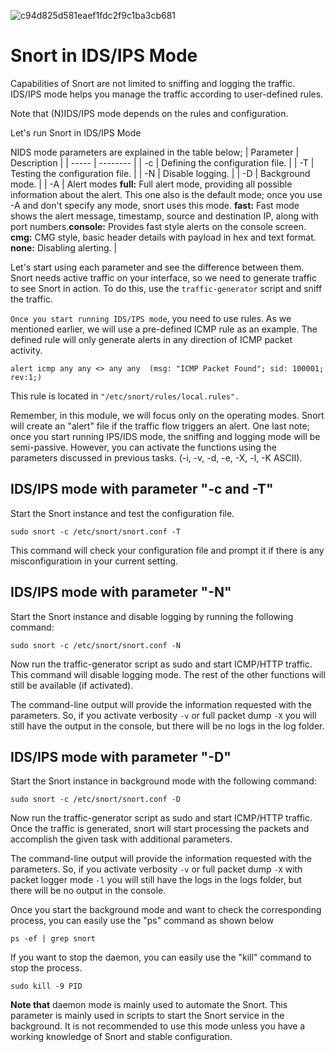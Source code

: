 ![c94d825d581eaef1fdc2f9c1ba3cb681](https://user-images.githubusercontent.com/80647611/214266630-f97a7b6d-6b25-4abe-8e72-3b4f28549fe8.png)
# Snort in IDS/IPS Mode

Capabilities of Snort are not limited to sniffing and logging the traffic. IDS/IPS mode helps you manage the traffic according to user-defined rules.

Note that (N)IDS/IPS mode depends on the rules and configuration.


Let's run Snort in IDS/IPS Mode

NIDS mode parameters are explained in the table below;
| Parameter	 | Description |
| ----- | -------- |
| -c | Defining the configuration file. |
| -T | Testing the configuration file. |
| -N | Disable logging. |
| -D | Background mode. |
| -A | Alert modes **full:** Full alert mode, providing all possible information about the alert. This one also is the default mode; once you use -A and don't specify any mode, snort uses this mode. **fast:**  Fast mode shows the alert message, timestamp, source and destination IP, along with port numbers.**console:** Provides fast style alerts on the console screen. **cmg:** CMG style, basic header details with payload in hex and text format. **none:** Disabling alerting. |

Let's start using each parameter and see the difference between them. Snort needs active traffic on your interface, so we need to generate traffic to see Snort in action. To do this, use the `traffic-generator` script and sniff the traffic. 

`Once you start running IDS/IPS mode`, you need to use rules. As we mentioned earlier, we will use a pre-defined ICMP rule as an example. The defined rule will only generate alerts in any direction of ICMP packet activity.

`alert icmp any any <> any any  (msg: "ICMP Packet Found"; sid: 100001; rev:1;)`

This rule is located in `"/etc/snort/rules/local.rules".`

Remember, in this module, we will focus only on the operating modes. Snort will create an "alert" file if the traffic flow triggers an alert. One last note; once you start running IPS/IDS mode, the sniffing and logging mode will be semi-passive. However, you can activate the functions using the parameters discussed in previous tasks. (-i, -v, -d, -e, -X, -l, -K ASCII).

## IDS/IPS mode with parameter "-c and -T"

Start the Snort instance and test the configuration file. 
```shell 
sudo snort -c /etc/snort/snort.conf -T
```
This command will check your configuration file and prompt it if there is any misconfiguratioın in your current setting.

## IDS/IPS mode with parameter "-N"

Start the Snort instance and disable logging by running the following command: 
```shell 
sudo snort -c /etc/snort/snort.conf -N
```

Now run the traffic-generator script as sudo and start ICMP/HTTP traffic. This command will disable logging mode. The rest of the other functions will still be available (if activated).

The command-line output will provide the information requested with the parameters. So, if you activate verbosity `-v` or full packet dump `-X` you will still have the output in the console, but there will be no logs in the log folder.

## IDS/IPS mode with parameter "-D"

Start the Snort instance in background mode with the following command: 
```shell 
sudo snort -c /etc/snort/snort.conf -D
```

Now run the traffic-generator script as sudo and start ICMP/HTTP traffic. Once the traffic is generated, snort will start processing the packets and accomplish the given task with additional parameters.

The command-line output will provide the information requested with the parameters. So, if you activate verbosity `-v` or full packet dump `-X` with packet logger mode `-l` you will still have the logs in the logs folder, but there will be no output in the console.

Once you start the background mode and want to check the corresponding process, you can easily use the "ps" command as shown below 
```shell 
ps -ef | grep snort
```
If you want to stop the daemon, you can easily use the "kill" command to stop the process.
```shell
sudo kill -9 PID
```
**Note that** daemon mode is mainly used to automate the Snort. This parameter is mainly used in scripts to start the Snort service in the background. It is not recommended to use this mode unless you have a working knowledge of Snort and stable configuration.
